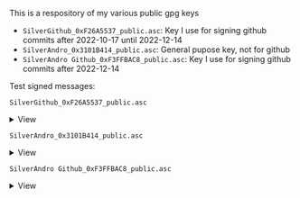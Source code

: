 This is a respository of my various public gpg keys

- `SilverGithub_0xF26A5537_public.asc`: Key I use for signing github commits after 2022-10-17 until 2022-12-14
- `SilverAndro_0x3101B414_public.asc`: General pupose key, not for github
- `SilverAndro Github_0xF3FFBAC8_public.asc`: Key I use for signing github commits after 2022-12-14

Test signed messages:

`SilverGithub_0xF26A5537_public.asc`
<details>
  <summary>View</summary>
  
```
-----BEGIN PGP SIGNED MESSAGE-----
Hash: SHA512

Hello world!
-----BEGIN PGP SIGNATURE-----

iHUEARYKAB0WIQR9zh3/6pDCYhCgOcTrl0l48mpVNwUCY04IBwAKCRDrl0l48mpV
N1LsAQCC0jaEAq6L8OIbv5JTUt/Wqkg901azT4IovzEiNP0ryAEAvKxFBLQ/V96b
oqWEcx+7JOnclL0J11bcjbFnUq42Uwg=
=t1KR
-----END PGP SIGNATURE-----
```
</details>

`SilverAndro_0x3101B414_public.asc`
<details>
  <summary>View</summary>
  
```
-----BEGIN PGP SIGNED MESSAGE-----
Hash: SHA512

Hello world!
-----BEGIN PGP SIGNATURE-----

iHUEARYKAB0WIQSfDAGaycrhFitm9Mxc0uO3MQG0FAUCY04ISwAKCRBc0uO3MQG0
FKY8AQCfbxZd/jiA4TPjZwYWByBC7PeyowAWY/mGsDz6v46hZwD9H2PzqCZdbkpY
4AXywAfDGnC7i7FeyqmTnyKI81lBUwM=
=pXYh
-----END PGP SIGNATURE-----
```
</details>

`SilverAndro Github_0xF3FFBAC8_public.asc`
<details>
  <summary>View</summary>

```
-----BEGIN PGP SIGNED MESSAGE-----
Hash: SHA512

Hello world!
-----BEGIN PGP SIGNATURE-----

iHUEARYKAB0WIQTB06Zybggbv3mzV4EHlqcC8/+6yAUCY5pg+wAKCRAHlqcC8/+6
yHnUAQDXAIhXbLjc3zCHhYKvX66Ld1h+J9Por5sNC3fB2ThArwEA82YK3x1oazrx
tfz1pr8ckm4KUhuAhqiVxVnXeKsgRg0=
=QKLZ
-----END PGP SIGNATURE-----
```
</details>